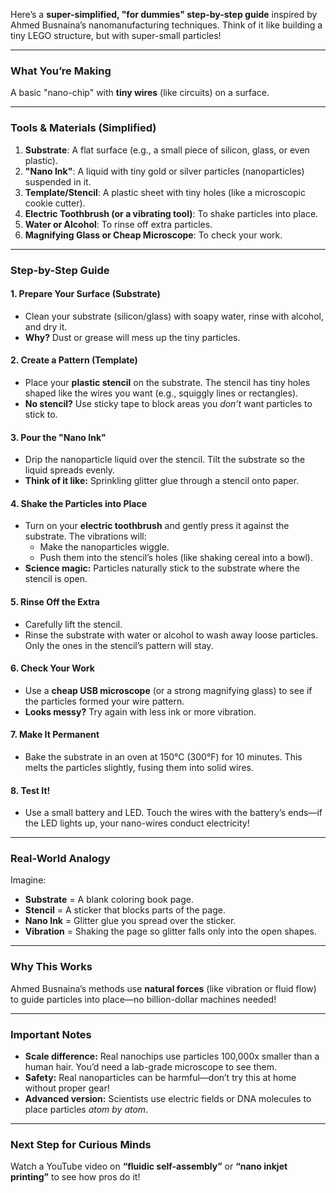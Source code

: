 Here’s a **super-simplified, "for dummies" step-by-step guide** inspired by Ahmed Busnaina’s nanomanufacturing techniques. Think of it like building a tiny LEGO structure, but with super-small particles!

---

### **What You’re Making**  
A basic "nano-chip" with **tiny wires** (like circuits) on a surface.  

---

### **Tools & Materials (Simplified)**  
1. **Substrate**: A flat surface (e.g., a small piece of silicon, glass, or even plastic).  
2. **"Nano Ink"**: A liquid with tiny gold or silver particles (nanoparticles) suspended in it.  
3. **Template/Stencil**: A plastic sheet with tiny holes (like a microscopic cookie cutter).  
4. **Electric Toothbrush (or a vibrating tool)**: To shake particles into place.  
5. **Water or Alcohol**: To rinse off extra particles.  
6. **Magnifying Glass or Cheap Microscope**: To check your work.  

---

### **Step-by-Step Guide**  
#### **1. Prepare Your Surface (Substrate)**  
- Clean your substrate (silicon/glass) with soapy water, rinse with alcohol, and dry it.  
- **Why?** Dust or grease will mess up the tiny particles.  

#### **2. Create a Pattern (Template)**  
- Place your **plastic stencil** on the substrate. The stencil has tiny holes shaped like the wires you want (e.g., squiggly lines or rectangles).  
- **No stencil?** Use sticky tape to block areas you *don’t* want particles to stick to.  

#### **3. Pour the "Nano Ink"**  
- Drip the nanoparticle liquid over the stencil. Tilt the substrate so the liquid spreads evenly.  
- **Think of it like:** Sprinkling glitter glue through a stencil onto paper.  

#### **4. Shake the Particles into Place**  
- Turn on your **electric toothbrush** and gently press it against the substrate. The vibrations will:  
  - Make the nanoparticles wiggle.  
  - Push them into the stencil’s holes (like shaking cereal into a bowl).  
- **Science magic:** Particles naturally stick to the substrate where the stencil is open.  

#### **5. Rinse Off the Extra**  
- Carefully lift the stencil.  
- Rinse the substrate with water or alcohol to wash away loose particles. Only the ones in the stencil’s pattern will stay.  

#### **6. Check Your Work**  
- Use a **cheap USB microscope** (or a strong magnifying glass) to see if the particles formed your wire pattern.  
- **Looks messy?** Try again with less ink or more vibration.  

#### **7. Make It Permanent**  
- Bake the substrate in an oven at 150°C (300°F) for 10 minutes. This melts the particles slightly, fusing them into solid wires.  

#### **8. Test It!**  
- Use a small battery and LED. Touch the wires with the battery’s ends—if the LED lights up, your nano-wires conduct electricity!  

---

### **Real-World Analogy**  
Imagine:  
- **Substrate** = A blank coloring book page.  
- **Stencil** = A sticker that blocks parts of the page.  
- **Nano Ink** = Glitter glue you spread over the sticker.  
- **Vibration** = Shaking the page so glitter falls only into the open shapes.  

---

### **Why This Works**  
Ahmed Busnaina’s methods use **natural forces** (like vibration or fluid flow) to guide particles into place—no billion-dollar machines needed!  

---

### **Important Notes**  
- **Scale difference:** Real nanochips use particles 100,000x smaller than a human hair. You’d need a lab-grade microscope to see them.  
- **Safety:** Real nanoparticles can be harmful—don’t try this at home without proper gear!  
- **Advanced version:** Scientists use electric fields or DNA molecules to place particles *atom by atom*.  

---

### **Next Step for Curious Minds**  
Watch a YouTube video on **“fluidic self-assembly”** or **“nano inkjet printing”** to see how pros do it!
